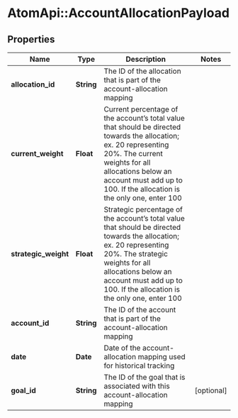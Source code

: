 # AtomApi::AccountAllocationPayload

## Properties
Name | Type | Description | Notes
------------ | ------------- | ------------- | -------------
**allocation_id** | **String** | The ID of the allocation that is part of the account-allocation mapping | 
**current_weight** | **Float** | Current percentage of the account’s total value that should be directed towards the allocation; ex. 20 representing 20%. The current weights for all allocations below an account must add up to 100. If the allocation is the only one, enter 100 | 
**strategic_weight** | **Float** | Strategic percentage of the account’s total value that should be directed towards the allocation; ex. 20 representing 20%. The strategic weights for all allocations below an account must add up to 100. If the allocation is the only one, enter 100 | 
**account_id** | **String** | The ID of the account that is part of the account-allocation mapping | 
**date** | **Date** | Date of the account-allocation mapping used for historical tracking | 
**goal_id** | **String** | The ID of the goal that is associated with this account-allocation mapping | [optional] 


